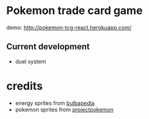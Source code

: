 # Pokemon trade card game

demo: http://pokemon-tcg-react.herokuapp.com/


## Current development

- duel system


# credits

- energy sprites from [bulbapedia](https://bulbapedia.bulbagarden.net/wiki/Energy_card_(TCG))
- pokemon sprites from [projectpokemon](https://projectpokemon.org/docs/spriteindex_148/3d-models-generation-1-pok%C3%A9mon-r90/)
